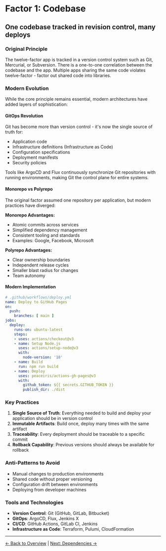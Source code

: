 # Factor 1: Codebase

## One codebase tracked in revision control, many deploys

### Original Principle

The twelve-factor app is tracked in a version control system such as Git, Mercurial, or Subversion. There is a one-to-one correlation between the codebase and the app. Multiple apps sharing the same code violates twelve-factor - factor out shared code into libraries.

### Modern Evolution

While the core principle remains essential, modern architectures have added layers of sophistication:

#### GitOps Revolution

Git has become more than version control - it's now the single source of truth for:
- Application code
- Infrastructure definitions (Infrastructure as Code)
- Configuration specifications
- Deployment manifests
- Security policies

Tools like ArgoCD and Flux continuously synchronize Git repositories with running environments, making Git the control plane for entire systems.

#### Monorepo vs Polyrepo

The original factor assumed one repository per application, but modern practices have diverged:

**Monorepo Advantages:**
- Atomic commits across services
- Simplified dependency management
- Consistent tooling and standards
- Examples: Google, Facebook, Microsoft

**Polyrepo Advantages:**
- Clear ownership boundaries
- Independent release cycles
- Smaller blast radius for changes
- Team autonomy

#### Modern Implementation

```yaml
# .github/workflows/deploy.yml
name: Deploy to GitHub Pages
on:
  push:
    branches: [ main ]
jobs:
  deploy:
    runs-on: ubuntu-latest
    steps:
    - uses: actions/checkout@v3
    - name: Setup Node.js
      uses: actions/setup-node@v3
      with:
        node-version: '18'
    - name: Build
      run: npm run build
    - name: Deploy
      uses: peaceiris/actions-gh-pages@v3
      with:
        github_token: ${{ secrets.GITHUB_TOKEN }}
        publish_dir: ./dist
```

### Key Practices

1. **Single Source of Truth**: Everything needed to build and deploy your application should be in version control
2. **Immutable Artifacts**: Build once, deploy many times with the same artifact
3. **Traceability**: Every deployment should be traceable to a specific commit
4. **Rollback Capability**: Previous versions should always be available for rollback

### Anti-Patterns to Avoid

- Manual changes to production environments
- Shared code without proper versioning
- Configuration drift between environments
- Deploying from developer machines

### Tools and Technologies

- **Version Control**: Git (GitHub, GitLab, Bitbucket)
- **GitOps**: ArgoCD, Flux, Jenkins X
- **CI/CD**: GitHub Actions, GitLab CI, Jenkins
- **Infrastructure as Code**: Terraform, Pulumi, CloudFormation

---

[← Back to Overview](./index.md) | [Next: Dependencies →](./factor-02-dependencies.md)